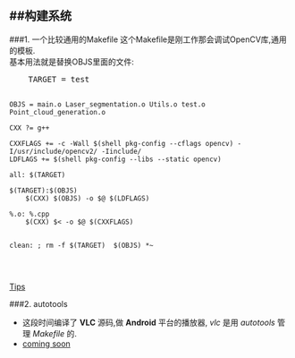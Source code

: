 ##构建系统
---

###1. 一个比较通用的Makefile
这个Makefile是刚工作那会调试OpenCV库,通用的模板.   
基本用法就是替换OBJS里面的文件:
<div class="sourceCode"><pre class="prettyprint">
    TARGET = test
    
    OBJS = main.o Laser_segmentation.o Utils.o test.o Point_cloud_generation.o
    
    CXX ?= g++
    
    CXXFLAGS += -c -Wall $(shell pkg-config --cflags opencv) -I/usr/include/opencv2/ -Iinclude/
    LDFLAGS += $(shell pkg-config --libs --static opencv)
    
    all: $(TARGET)
    
    $(TARGET):$(OBJS)
    	$(CXX) $(OBJS) -o $@ $(LDFLAGS)
    
    %.o: %.cpp
    	$(CXX) $< -o $@ $(CXXFLAGS)
    
    
    clean: ; rm -f $(TARGET)  $(OBJS) *~
</pre></div>

[Tips](http://goodcandle.cnblogs.com/archive/2006/03/30/278702.html/)


###2. autotools
* 这段时间编译了 **VLC** 源码,做 **Android** 平台的播放器, *vlc* 是用 *autotools* 管理 *Makefile* 的.
* [coming soon](https://segmentfault.com/a/1190000006997516)
